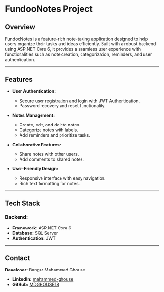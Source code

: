 # FundooNotes Project

## Overview  
FundooNotes is a feature-rich note-taking application designed to help users organize their tasks and ideas efficiently. Built with a robust backend using ASP.NET Core 6, it provides a seamless user experience with functionalities such as note creation, categorization, reminders, and user authentication.

---

## Features  
- **User Authentication:**  
  - Secure user registration and login with JWT Authentication.  
  - Password recovery and reset functionality.  

- **Notes Management:**  
  - Create, edit, and delete notes.  
  - Categorize notes with labels.  
  - Add reminders and prioritize tasks.  

- **Collaborative Features:**  
  - Share notes with other users.  
  - Add comments to shared notes.  

- **User-Friendly Design:**  
  - Responsive interface with easy navigation.  
  - Rich text formatting for notes.

---

## Tech Stack  

### Backend:  
- **Framework:** ASP.NET Core 6  
- **Database:** SQL Server  
- **Authentication:** JWT  

---

## Contact  

**Developer:** Bangar Mahammed Ghouse
- **LinkedIn:** [mahammed-ghouse](https://linkedin.com/in/mahammed-ghouse-05b1a4203)  
- **GitHub:** [MDGHOUSE18](https://github.com/MDGHOUSE18)
